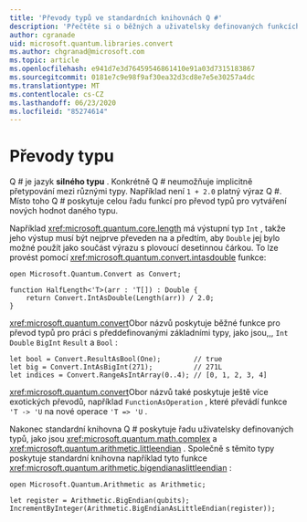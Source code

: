 ```yaml
---
title: 'Převody typů ve standardních knihovnách Q #'
description: 'Přečtěte si o běžných a uživatelsky definovaných funkcích pro převod typu v knihovnách Q # Standard.'
author: cgranade
uid: microsoft.quantum.libraries.convert
ms.author: chgranad@microsoft.com
ms.topic: article
ms.openlocfilehash: e941d7e3d76459546861410e91a03d7315183867
ms.sourcegitcommit: 0181e7c9e98f9af30ea32d3cd8e7e5e30257a4dc
ms.translationtype: MT
ms.contentlocale: cs-CZ
ms.lasthandoff: 06/23/2020
ms.locfileid: "85274614"
---
```

# <a name="type-conversions"></a>Převody typu #

Q # je jazyk **silného typu** .
Konkrétně Q # neumožňuje implicitně přetypování mezi různými typy. Například není `1 + 2.0` platný výraz Q #.
Místo toho Q # poskytuje celou řadu funkcí pro převod typů pro vytváření nových hodnot daného typu.

Například <xref:microsoft.quantum.core.length> má výstupní typ `Int` , takže jeho výstup musí být nejprve převeden na a předtím, aby `Double` jej bylo možné použít jako součást výrazu s plovoucí desetinnou čárkou.
To lze provést pomocí <xref:microsoft.quantum.convert.intasdouble> funkce:

```qsharp
open Microsoft.Quantum.Convert as Convert;

function HalfLength<'T>(arr : 'T[]) : Double {
    return Convert.IntAsDouble(Length(arr)) / 2.0;
}
```

<xref:microsoft.quantum.convert>Obor názvů poskytuje běžné funkce pro převod typů pro práci s předdefinovanými základními typy, jako jsou,,, `Int` `Double` `BigInt` `Result` a `Bool` :

```qsharp
let bool = Convert.ResultAsBool(One);        // true
let big = Convert.IntAsBigInt(271);          // 271L
let indices = Convert.RangeAsIntArray(0..4); // [0, 1, 2, 3, 4]
```

<xref:microsoft.quantum.convert>Obor názvů také poskytuje ještě více exotických převodů, například `FunctionAsOperation` , které převádí funkce `'T -> 'U` na nové operace `'T => 'U` .

Nakonec standardní knihovna Q # poskytuje řadu uživatelsky definovaných typů, jako jsou <xref:microsoft.quantum.math.complex> a <xref:microsoft.quantum.arithmetic.littleendian> .
Společně s těmito typy poskytuje standardní knihovna například tyto funkce <xref:microsoft.quantum.arithmetic.bigendianaslittleendian> :

```Q#
open Microsoft.Quantum.Arithmetic as Arithmetic;

let register = Arithmetic.BigEndian(qubits);
IncrementByInteger(Arithmetic.BigEndianAsLittleEndian(register));
```
